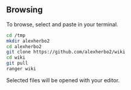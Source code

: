 <!-- wiki
     ==== -->

Browsing
--------

To browse, select and paste in your terminal.

```sh
cd /tmp
mkdir alexherbo2
cd alexherbo2
git clone https://github.com/alexherbo2/wiki
cd wiki
git pull
ranger wiki
```

Selected files will be opened with your editor.
